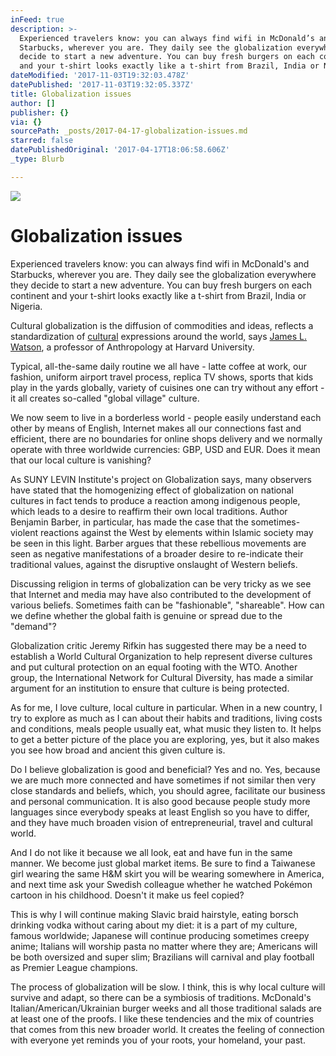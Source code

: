 ```yaml
---
inFeed: true
description: >-
  Experienced travelers know: you can always find wifi in McDonald’s and
  Starbucks, wherever you are. They daily see the globalization everywhere they
  decide to start a new adventure. You can buy fresh burgers on each continent
  and your t-shirt looks exactly like a t-shirt from Brazil, India or Nigeria. 
dateModified: '2017-11-03T19:32:03.478Z'
datePublished: '2017-11-03T19:32:05.337Z'
title: Globalization issues
author: []
publisher: {}
via: {}
sourcePath: _posts/2017-04-17-globalization-issues.md
starred: false
datePublishedOriginal: '2017-04-17T18:06:58.606Z'
_type: Blurb

---
```

![](https://the-grid-user-content.s3-us-west-2.amazonaws.com/fa5366f5-e31c-4d74-a2fc-8de228fbc1f2.png)

# **Globalization issues**

Experienced travelers know: you can always find wifi in McDonald's and Starbucks, wherever you are. They daily see the globalization everywhere they decide to start a new adventure. You can buy fresh burgers on each continent and your t-shirt looks exactly like a t-shirt from Brazil, India or Nigeria. 

Cultural globalization is the diffusion of commodities and ideas, reflects a standardization of [cultural][0] expressions around the world, says [James L. Watson][1], a professor of Anthropology at Harvard University.

Typical, all-the-same daily routine we all have - latte coffee at work, our fashion, uniform airport travel process, replica TV shows, sports that kids play in the yards globally, variety of cuisines one can try without any effort - it all creates so-called "global village" culture. 

We now seem to live in a borderless world - people easily understand each other by means of English, Internet makes all our connections fast and efficient, there are no boundaries for online shops delivery and we normally operate with three worldwide currencies: GBP, USD and EUR. Does it mean that our local culture is vanishing? 

As SUNY LEVIN Institute's project on Globalization says, many observers have stated that the homogenizing effect of globalization on national cultures in fact tends to produce a reaction among indigenous people, which leads to a desire to reaffirm their own local traditions. Author Benjamin Barber, in particular, has made the case that the sometimes-violent reactions against the West by elements within Islamic society may be seen in this light. Barber argues that these rebellious movements are seen as negative manifestations of a broader desire to re-indicate their traditional values, against the disruptive onslaught of Western beliefs. 

Discussing religion in terms of globalization can be very tricky as we see that Internet and media may have also contributed to the development of various beliefs. Sometimes faith can be "fashionable", "shareable". How can we define whether the global faith is genuine or spread due to the "demand"?

Globalization critic Jeremy Rifkin has suggested there may be a need to establish a World Cultural Organization to help represent diverse cultures and put cultural protection on an equal footing with the WTO. Another group, the International Network for Cultural Diversity, has made a similar argument for an institution to ensure that culture is being protected. 

As for me, I love culture, local culture in particular. When in a new country, I try to explore as much as I can about their habits and traditions, living costs and conditions, meals people usually eat, what music they listen to. It helps to get a better picture of the place you are exploring, yes, but it also makes you see how broad and ancient this given culture is.

Do I believe globalization is good and beneficial? Yes and no. Yes, because we are much more connected and have sometimes if not similar then very close standards and beliefs, which, you should agree, facilitate our business and personal communication. It is also good because people study more languages since everybody speaks at least English so you have to differ, and they have much broaden vision of entrepreneurial, travel and cultural world. 

And I do not like it because we all look, eat and have fun in the same manner. We become just global market items. Be sure to find a Taiwanese girl wearing the same H&M skirt you will be wearing somewhere in America, and next time ask your Swedish colleague whether he watched Pokémon cartoon in his childhood. Doesn't it make us feel copied?

This is why I will continue making Slavic braid hairstyle, eating borsch drinking vodka without caring about my diet: it is a part of my culture, famous worldwide; Japanese will continue producing sometimes creepy anime; Italians will worship pasta no matter where they are; Americans will be both oversized and super slim; Brazilians will carnival and play football as Premier League champions.

The process of globalization will be slow. I think, this is why local culture will survive and adapt, so there can be a symbiosis of traditions. McDonald's Italian/American/Ukrainian burger weeks and all those traditional salads are at least one of the proofs. I like these tendencies and the mix of countries that comes from this new broader world. It creates the feeling of connection with everyone yet reminds you of your roots, your homeland, your past.

[0]: http://www.britannica.com/topic/culture
[1]: http://www.britannica.com/contributor/James-L-Watson/5404